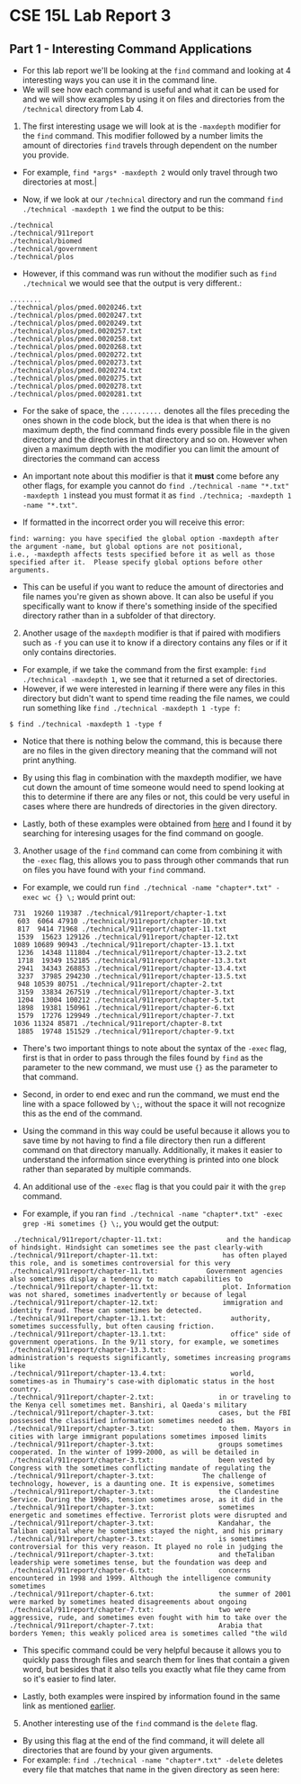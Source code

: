 # **CSE 15L Lab Report 3**

## Part 1 - Interesting Command Applications

- For this lab report we'll be looking at the `find` command and looking at 4 interesting ways you can use it in the command line.
- We will see how each command is useful and what it can be used for and we will show examples by using it on files and directories from the `/technical` directory from Lab 4.

1. The first interesting usage we will look at is the `-maxdepth` modifier for the `find` command. This modifier followed by a number limits the amount of directories `find` travels through dependent on the number you provide.
- For example, `find *args* -maxdepth 2` would only travel through two directories at most.|

- Now, if we look at our `/technical` directory and run the command `find ./technical -maxdepth 1` we find the output to be this:
```
./technical
./technical/911report
./technical/biomed
./technical/government
./technical/plos
```
- However, if this command was run without the modifier such as `find ./technical` we would see that the output is very different.:
```
........
./technical/plos/pmed.0020246.txt
./technical/plos/pmed.0020247.txt
./technical/plos/pmed.0020249.txt
./technical/plos/pmed.0020257.txt
./technical/plos/pmed.0020258.txt
./technical/plos/pmed.0020268.txt
./technical/plos/pmed.0020272.txt
./technical/plos/pmed.0020273.txt
./technical/plos/pmed.0020274.txt
./technical/plos/pmed.0020275.txt
./technical/plos/pmed.0020278.txt
./technical/plos/pmed.0020281.txt
```
- For the sake of space, the ``..........`` denotes all the files preceding the ones shown in the code block, but the idea is that when there is no maximum depth, the find command finds every possible file in the given directory and the directories in that directory and so on. However when given a maximum depth with the modifier you can limit the amount of directories the command can access

- An important note about this modifier is that it **must** come before any other flags, for example you cannot do `find ./technical -name "*.txt" -maxdepth 1` instead you must format it as `find ./technica; -maxdepth 1 -name "*.txt"`.
- If formatted in the incorrect order you will receive this error:
```
find: warning: you have specified the global option -maxdepth after the argument -name, but global options are not positional, 
i.e., -maxdepth affects tests specified before it as well as those specified after it.  Please specify global options before other arguments.
```
- This can be useful if you want to reduce the amount of directories and file names you're given as shown above. It can also be useful if you specifically want to know if there's something inside of the specified directory rather than in a subfolder of that directory.

2. Another usage of the `maxdepth` modifier is that if paired with modifiers such as `-f` you can use it to know if a directory contains any files or if it only contains directories.
- For example, if we take the command from the first example:  `find ./technical -maxdepth 1`, we see that it returned a set of directories.
- However, if we were interested in learning if there were any files in this directory but didn't want to spend time reading the file names, we could run something like `find ./technical -maxdepth 1 -type f`:
```
$ find ./technical -maxdepth 1 -type f

```
- Notice that there is nothing below the command, this is because there are no files in the given directory meaning that the command will not print anything.
- By using this flag in combination with the maxdepth modifier, we have cut down the amount of time someone would need to spend looking at this to determine if there are any files or not, this could be very useful in cases where there are hundreds of directories in the given directory.

- Lastly, both of these examples were obtained from [here](https://www.redhat.com/sysadmin/linux-find-command) and I found it by searching for interesing usages for the find command on google.

3. Another usage of the `find` command can come from combining it with the `-exec` flag, this allows you to pass through other commands that run on files you have found with your `find` command.

- For example, we could run `find ./technical -name "chapter*.txt" -exec wc {} \;` would print out:
```
 731  19260 119387 ./technical/911report/chapter-1.txt
  603  6064 47910 ./technical/911report/chapter-10.txt
  817  9414 71968 ./technical/911report/chapter-11.txt
  1539  15623 129126 ./technical/911report/chapter-12.txt
 1089 10689 90943 ./technical/911report/chapter-13.1.txt
  1236  14348 111804 ./technical/911report/chapter-13.2.txt
  1718  19349 152185 ./technical/911report/chapter-13.3.txt
  2941  34343 268853 ./technical/911report/chapter-13.4.txt
  3237  37985 294230 ./technical/911report/chapter-13.5.txt
  948 10539 80751 ./technical/911report/chapter-2.txt
  3159  33834 267519 ./technical/911report/chapter-3.txt
  1204  13004 100212 ./technical/911report/chapter-5.txt
  1898  19381 150961 ./technical/911report/chapter-6.txt
  1579  17276 129949 ./technical/911report/chapter-7.txt
 1036 11324 85871 ./technical/911report/chapter-8.txt
  1885  19748 151529 ./technical/911report/chapter-9.txt
```
- There's two important things to note about the syntax of the `-exec` flag, first is that in order to pass through the files found by `find` as the parameter to the new command, we must use `{}` as the parameter to that command.
- Second, in order to end exec and run the command, we must end the line with a space followed by `\;`, without the space it will not recognize this as the end of the command.

- Using the command in this way could be useful because it allows you to save time by not having to find a file directory then run a different command on that directory manually. Additionally, it makes it easier to understand the information since everything is printed into one block rather than separated by multiple commands.

4. An additional use of the `-exec` flag is that you could pair it with the `grep` command.
- For example, if you ran `find ./technical -name "chapter*.txt" -exec grep -Hi sometimes {} \;`, you would get the output:
```
 ./technical/911report/chapter-11.txt:                and the handicap of hindsight. Hindsight can sometimes see the past clearly-with
./technical/911report/chapter-11.txt:                has often played this role, and is sometimes controversial for this very
./technical/911report/chapter-11.txt:            Government agencies also sometimes display a tendency to match capabilities to
./technical/911report/chapter-11.txt:                plot. Information was not shared, sometimes inadvertently or because of legal
./technical/911report/chapter-12.txt:                immigration and identity fraud. These can sometimes be detected.
./technical/911report/chapter-13.1.txt:                authority, sometimes successfully, but often causing friction.
./technical/911report/chapter-13.1.txt:                office" side of government operations. In the 9/11 story, for example, we sometimes
./technical/911report/chapter-13.3.txt:                administration's requests significantly, sometimes increasing programs like
./technical/911report/chapter-13.4.txt:                world, sometimes-as in Thumairy's case-with diplomatic status in the host country.
./technical/911report/chapter-2.txt:                in or traveling to the Kenya cell sometimes met. Banshiri, al Qaeda's military
./technical/911report/chapter-3.txt:                cases, but the FBI possessed the classified information sometimes needed as
./technical/911report/chapter-3.txt:                to them. Mayors in cities with large immigrant populations sometimes imposed limits
./technical/911report/chapter-3.txt:                groups sometimes cooperated. In the winter of 1999-2000, as will be detailed in
./technical/911report/chapter-3.txt:                been vested by Congress with the sometimes conflicting mandate of regulating the
./technical/911report/chapter-3.txt:            The challenge of technology, however, is a daunting one. It is expensive, sometimes
./technical/911report/chapter-3.txt:                the Clandestine Service. During the 1990s, tension sometimes arose, as it did in the
./technical/911report/chapter-3.txt:                sometimes energetic and sometimes effective. Terrorist plots were disrupted and
./technical/911report/chapter-3.txt:                Kandahar, the Taliban capital where he sometimes stayed the night, and his primary
./technical/911report/chapter-3.txt:                is sometimes controversial for this very reason. It played no role in judging the
./technical/911report/chapter-3.txt:                and theTaliban leadership were sometimes tense, but the foundation was deep and
./technical/911report/chapter-6.txt:                concerns encountered in 1998 and 1999. Although the intelligence community sometimes
./technical/911report/chapter-6.txt:                the summer of 2001 were marked by sometimes heated disagreements about ongoing
./technical/911report/chapter-7.txt:                two were aggressive, rude, and sometimes even fought with him to take over the
./technical/911report/chapter-7.txt:                Arabia that borders Yemen; this weakly policed area is sometimes called "the wild
```

- This specific command could be very helpful because it allows you to quickly pass through files and search them for lines that contain a given word, but besides that it also tells you exactly what file they came from so it's easier to find later.

- Lastly, both examples were inspired by information found in the same link as mentioned [earlier](https://www.redhat.com/sysadmin/linux-find-command).

5. Another interesting use of the `find` command is the `delete` flag.
- By using this flag at the end of the find command, it will delete all directories that are found by your given arguments. 
- For example: `find ./technical -name "chapter*.txt" -delete` deletes every file that matches that name in the given directory as seen here:
